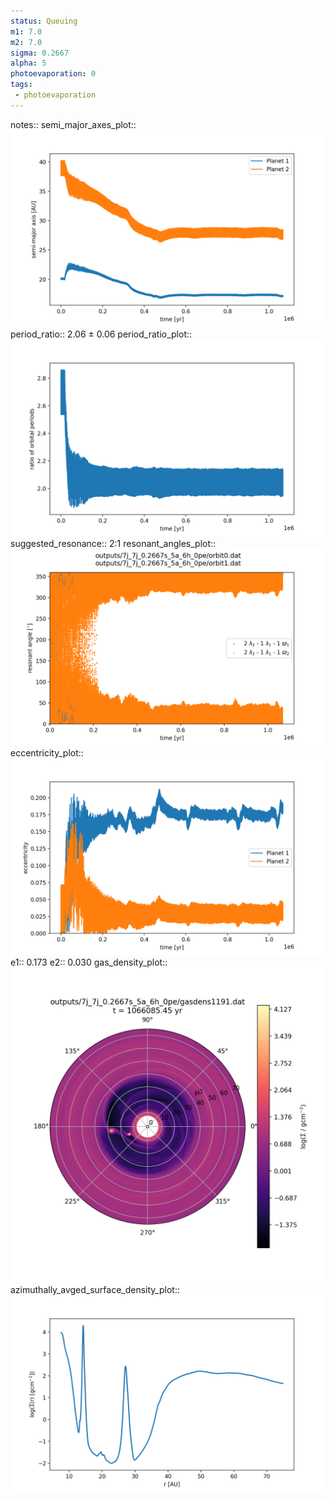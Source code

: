 ```yaml
---
status: Queuing
m1: 7.0
m2: 7.0
sigma: 0.2667
alpha: 5
photoevaporation: 0
tags:
 - photoevaporation
---
```


notes::
semi_major_axes_plot:: ![semi_major_axes_7j_7j_0.2667s_5a_6h_0pe.png](plots/semi_major_axes/semi_major_axes_7j_7j_0.2667s_5a_6h_0pe.png)
period_ratio:: 2.06 ± 0.06
period_ratio_plot:: ![period_ratio_7j_7j_0.2667s_5a_6h_0pe.png](plots/period_ratio/period_ratio_7j_7j_0.2667s_5a_6h_0pe.png)
suggested_resonance:: 2:1
resonant_angles_plot:: ![resonant_angles_7j_7j_0.2667s_5a_6h_0pe.png](plots/resonant_angles/resonant_angles_7j_7j_0.2667s_5a_6h_0pe.png)
eccentricity_plot:: ![eccentricity_7j_7j_0.2667s_5a_6h_0pe.png](plots/eccentricity/eccentricity_7j_7j_0.2667s_5a_6h_0pe.png)
e1:: 0.173
e2:: 0.030
gas_density_plot:: ![gas_density_7j_7j_0.2667s_5a_6h_0pe.png](plots/gas_density/gas_density_7j_7j_0.2667s_5a_6h_0pe.png)
azimuthally_avged_surface_density_plot:: ![azimuthally_avged_surface_density_7j_7j_0.2667s_5a_6h_0pe.png](plots/azimuthally_avged_surface_density/azimuthally_avged_surface_density_7j_7j_0.2667s_5a_6h_0pe.png)
